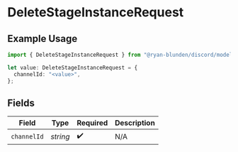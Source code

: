 # DeleteStageInstanceRequest

## Example Usage

```typescript
import { DeleteStageInstanceRequest } from "@ryan-blunden/discord/models/operations";

let value: DeleteStageInstanceRequest = {
  channelId: "<value>",
};
```

## Fields

| Field              | Type               | Required           | Description        |
| ------------------ | ------------------ | ------------------ | ------------------ |
| `channelId`        | *string*           | :heavy_check_mark: | N/A                |